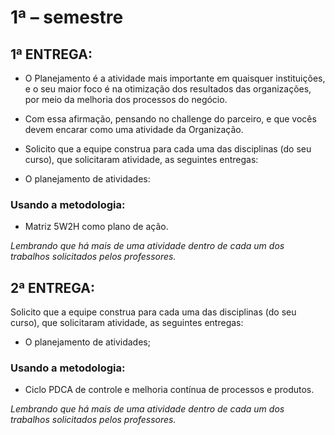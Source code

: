 # 1ª – semestre

## 1ª ENTREGA:

- O Planejamento é a atividade mais importante em quaisquer instituições, e o seu maior foco é na otimização dos resultados das organizações, por meio da melhoria dos processos do negócio.

- Com essa afirmação, pensando no challenge do parceiro, e que vocês devem encarar como uma atividade da Organização.

- Solicito que a equipe construa para cada uma das disciplinas (do seu curso), que solicitaram atividade, as seguintes entregas:

- O planejamento de atividades:
### Usando a metodologia:
- Matriz 5W2H como plano de ação.

*Lembrando que há mais de uma atividade dentro de cada um dos trabalhos solicitados pelos professores.* 

## 2ª ENTREGA:
Solicito que a equipe construa para cada uma das disciplinas (do seu curso), que solicitaram atividade, as seguintes entregas:

- O planejamento de atividades;

### Usando a metodologia:

- Ciclo PDCA de controle e melhoria contínua de processos e produtos.

*Lembrando que há mais de uma atividade dentro de cada um dos trabalhos solicitados pelos professores.*
